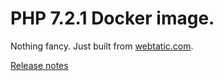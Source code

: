 # PHP 7.2.1 Docker image.

Nothing fancy. Just built from [webtatic.com](https://webtatic.com/).

[Release notes](https://webtatic.com/packages/php72/)


